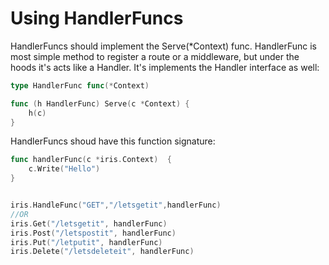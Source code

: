 # Using HandlerFuncs

HandlerFuncs should implement the Serve\(\*Context\) func.
HandlerFunc is most simple method to register a route or a middleware, but under the hoods it's acts like a Handler. It's implements the Handler interface as well:

```go
type HandlerFunc func(*Context)

func (h HandlerFunc) Serve(c *Context) {
    h(c)
}

```

HandlerFuncs shoud have this function signature:

```go
func handlerFunc(c *iris.Context)  {
    c.Write("Hello")
}


iris.HandleFunc("GET","/letsgetit",handlerFunc)
//OR
iris.Get("/letsgetit", handlerFunc)
iris.Post("/letspostit", handlerFunc)
iris.Put("/letputit", handlerFunc)
iris.Delete("/letsdeleteit", handlerFunc)
```

